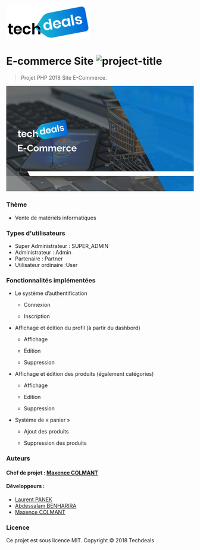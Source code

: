 ![logo projet](pics/logo.png)
# E-commerce Site ![project-title](https://img.shields.io/badge/techdeals-e--commerce-067fd8.svg)

> Projet PHP 2018 Site E-Commerce.

![screen projet](pics/screenshot.png)

### Thème

- Vente de matériels informatiques

### Types d'utilisateurs

- Super Administrateur : SUPER_ADMIN
- Administrateur : Admin
- Partenaire : Partner
- Utilisateur ordinaire :User

### Fonctionnalités implémentées

- Le système d’authentification

    * Connexion

    * Inscription

- Affichage et édition du profil (à partir du dashbord)

    * Affichage

    * Edition

    * Suppression

- Affichage et édition des produits (également catégories)

    * Affichage

    * Edition

    * Suppression


- Système de « panier »

    * Ajout des produits

    * Suppression des produits

### Auteurs

#### Chef de projet : [Maxence COLMANT](https://github.com/maxencecolmant)

#### Développeurs :

- [Laurent PANEK](https://github.com/Laurent-PANEK)
- [Abdessalam BENHARIRA](https://github.com/Abdessalam98)
- [Maxence COLMANT](https://github.com/maxencecolmant)

### Licence

Ce projet est sous licence MIT.
Copyright © 2018 Techdeals 